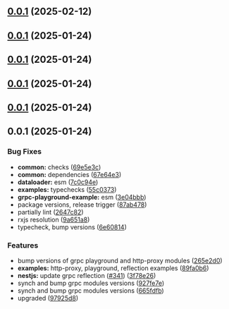 

## [0.0.1](https://github.com/atls/nestjs/compare/@examples/grpc-playground@0.0.1...@examples/grpc-playground@0.0.1) (2025-02-12)






## [0.0.1](https://github.com/atls/nestjs/compare/@examples/grpc-playground@0.0.1...@examples/grpc-playground@0.0.1) (2025-01-24)






## [0.0.1](https://github.com/atls/nestjs/compare/@examples/grpc-playground@0.0.1...@examples/grpc-playground@0.0.1) (2025-01-24)






## [0.0.1](https://github.com/atls/nestjs/compare/@examples/grpc-playground@0.0.1...@examples/grpc-playground@0.0.1) (2025-01-24)






## [0.0.1](https://github.com/atls/nestjs/compare/@examples/grpc-playground@0.0.1...@examples/grpc-playground@0.0.1) (2025-01-24)






## 0.0.1 (2025-01-24)


### Bug Fixes


* **common:** checks ([69e5e3c](https://github.com/atls/nestjs/commit/69e5e3ccab57cffc6200341f3d4a29d581b7411a))
* **common:** dependencies ([67e64e3](https://github.com/atls/nestjs/commit/67e64e3e33c3aa6cff5f40b8d8b62c8569ea84a4))
* **dataloader:** esm ([7c0c94e](https://github.com/atls/nestjs/commit/7c0c94e56f07dd62132e9f240b6d42f570b50bf5))
* **examples:** typechecks ([55c0373](https://github.com/atls/nestjs/commit/55c037357dc7a05c10abd894ddf020895ef6c307))
* **grpc-playground-example:** esm ([3e04bbb](https://github.com/atls/nestjs/commit/3e04bbb18b7327808660552c012f57adff4b0198))
* package versions, release trigger ([87ab478](https://github.com/atls/nestjs/commit/87ab478108401ed17692c4ccf36203cfa014a71e))
* partially lint ([2647c82](https://github.com/atls/nestjs/commit/2647c82b332677d492d1f6793c42272c52f1fb7c))
* rxjs resolution ([9a651a8](https://github.com/atls/nestjs/commit/9a651a8e8cb514f60ffaf82c16ff18cd8822fbde))
* typecheck, bump versions ([6e60814](https://github.com/atls/nestjs/commit/6e60814d040195a205d5c4b3b6bfeca375cb5b31))

### Features


* bump versions of grpc playground and http-proxy modules ([265e2d0](https://github.com/atls/nestjs/commit/265e2d09351872aab84e397690d89800a1c832f8))
* **examples:** http-proxy, playground, reflection examples ([89fa0b6](https://github.com/atls/nestjs/commit/89fa0b607ba6c5d7207224469475e4f5006e233a))
* **nestjs:** update grpc reflection ([#341](https://github.com/atls/nestjs/issues/341)) ([3f78e26](https://github.com/atls/nestjs/commit/3f78e26340b9ba64eab425160e8cea7ba83a3538))
* synch and bump grpc modules versions ([927fe7e](https://github.com/atls/nestjs/commit/927fe7e8a7d7ca139fa54dfc6f3c9781dbe057b8))
* synch and bump grpc modules versions ([665fdfb](https://github.com/atls/nestjs/commit/665fdfba7dc111b2a5fd17c95711f9cfbc08002d))
* upgraded ([97925d8](https://github.com/atls/nestjs/commit/97925d8ba5c1b658abefedc2a8fc2f052ed11d24))


